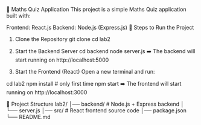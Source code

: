 
🧮 Maths Quiz Application
This project is a simple Maths Quiz application built with:

Frontend: React.js
Backend: Node.js (Express.js)
🚀 Steps to Run the Project
1. Clone the Repository
git clone <your-repo-link>
cd lab2
2. Start the Backend Server
cd backend
node server.js
➡️ The backend will start running on http://localhost:5000

3. Start the Frontend (React)
Open a new terminal and run:

cd lab2
npm install   # only first time
npm start
➡️ The frontend will start running on http://localhost:3000

📂 Project Structure
lab2/
│── backend/         # Node.js + Express backend
│   └── server.js
│── src/             # React frontend source code
│── package.json
└── README.md
